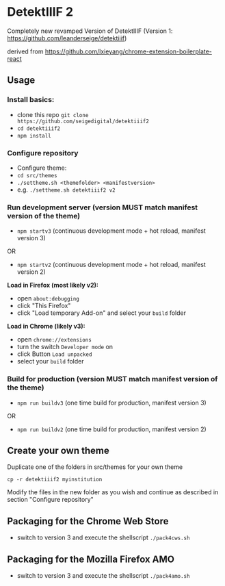 # DetektIIIF 2

Completely new revamped Version of DetektIIIF (Version 1: https://github.com/leanderseige/detektiiif)

derived from https://github.com/lxieyang/chrome-extension-boilerplate-react


## Usage

### Install basics:
* clone this repo ```git clone https://github.com/seigedigital/detektiiif2```
* ```cd detektiiif2```
* ```npm install```

### Configure repository

* Configure theme:
* ```cd src/themes```
* ```./settheme.sh <themefolder> <manifestversion>```
* e.g. ```./settheme.sh detektiiif2 v2```

### Run development server (version MUST match manifest version of the theme)

* ```npm startv3``` (continuous development mode + hot reload, manifest version 3)

OR

* ```npm startv2``` (continuous development mode + hot reload, manifest version 2)

__Load in Firefox (most likely v2):__
* open `about:debugging`
* click "This Firefox"
* click "Load temporary Add-on" and select your `build` folder

__Load in Chrome (likely v3):__
* open `chrome://extensions`
* turn the switch `Developer mode` on
* click Button `Load unpacked`
* select your `build` folder


### Build for production (version MUST match manifest version of the theme)

* ```npm run buildv3``` (one time build for production, manifest version 3)

OR

* ```npm run buildv2``` (one time build for production, manifest version 2)


## Create your own theme

Duplicate one of the folders in src/themes for your own theme
```
cp -r detektiiif2 myinstitution
```
Modify the files in the new folder as you wish and continue as described in section "Configure repository"

## Packaging for the Chrome Web Store

* switch to version 3 and execute the shellscript ```./pack4cws.sh```

## Packaging for the Mozilla Firefox AMO

* switch to version 3 and execute the shellscript ```./pack4amo.sh```
